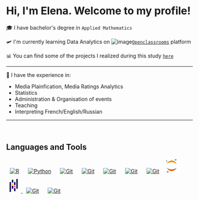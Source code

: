 # **Hi, I'm Elena. Welcome to my profile!**


🎓 I have bachelor's degree in `Applied Mathematics` 


🛩️ I'm  currently learning Data Analytics  on ![image](https://github.com/ElenaBayk/ElenaBayk/assets/141257192/8be016db-f27e-47ae-8072-95db4886194d)[`Openclassrooms`](https://openclassrooms.com/fr/)  platform


📊 You can find some of the projects I realized during this study  [`here`](https://github.com/ElenaBayk?tab=repositories)

***
💼 I have the experience in:

-  Media Plainfication, Media Ratings Analytics
-  Statistics 
-  Administration & Organisation of events
-  Teaching
-  Interpreting French/English/Russian
***

<br>

<div align="left">

## Languages and Tools  


<a href="https://www.r-project.org/" target="_blank"><img style="margin: 10px" src="https://profilinator.rishav.dev/skills-assets/r.svg" alt="R" height="50" /></a>
<a href="https://www.python.org/" target="_blank"><img style="margin: 10px" src="https://profilinator.rishav.dev/skills-assets/python-original.svg" alt="Python" height="50" /></a>
<a href="https://www.oracle.com/fr/database/technologies/appdev/sql.html" target="_blank"><img style="margin: 10px" src="https://www.thatjeffsmith.com/wp-content/uploads/2012/03/sqldev_512x512x32.png" alt="Git" height="50" /></a>
<a href="https://www.sqlite.org/index.html" target="_blank"><img style="margin: 10px" src="https://upload.wikimedia.org/wikipedia/commons/3/38/SQLite370.svg" alt="Git" height="50" /></a>
<a href="https://github.com/" target="_blank"><img style="margin: 10px" src="https://profilinator.rishav.dev/skills-assets/git-scm-icon.svg" alt="Git" height="50" /></a>
<a href="https://powerbi.microsoft.com/fr-fr/" target="_blank"><img style="margin: 10px" src="https://upload.wikimedia.org/wikipedia/commons/c/cf/New_Power_BI_Logo.svg" alt="Git" height="50" /></a>
<a href="https://www.knime.com/" target="_blank"><img style="margin: 10px" src="https://upload.wikimedia.org/wikipedia/commons/0/07/KNIMElogo.jpg" alt="Git" height="50" /></a>
<a href="https://jupyter.org/" target="_blank" rel="noreferrer"> <img src="https://github.com/mrankitgupta/mrankitgupta/blob/main/images/icons8-jupyter.svg" alt="jupyter" width="40" height="40"/> </a>
<a href="https://pandas.pydata.org/" target="_blank" rel="noreferrer"> <img src="https://raw.githubusercontent.com/devicons/devicon/2ae2a900d2f041da66e950e4d48052658d850630/icons/pandas/pandas-original.svg" alt="pandas" width="40" height="40"/> </a>
<a href="https://www.scikit-yb.org/en/latest/#" target="_blank"> <img style="margin: 10px" src="https://img.stackshare.io/service/12133/yellobrick.png" alt="Git" height="50"/></a>
<a href="https://plotly.com/graphing-libraries/" target="_blank"> <img style="margin: 10px" src="https://avatars.githubusercontent.com/u/5997976?s=200&v=4" alt="Git" height="50"/></a>
</div><br>





## 














